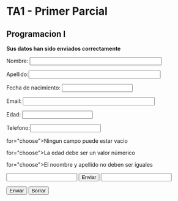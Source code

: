 # TA1 - Primer Parcial
## Programacion I

<!DOCTYPE html>
<html>
	<head>
		<title>Parcial programación</title>
		<meta charset= "utf-8">
	</head>

  <body><strong> Sus datos han sido enviados correctamente </strong></body>

<body>

<form action="Parcial.php" method="get">
  <p>Nombre: <input type="text" name="nombre" size="40"></p>
  <p>Apellido:<input type="text" name="apellidos" size="40"></p>
  <p>Fecha de nacimiento: <input type="number" name="nacido" min="1900"></p>
  <p>Email: <input type="text" name="email" size="40"></p>
  <p>Edad: <input type="number" name="edad" min="1800"></p>
  <p>Telefono:<input type="number" name="télefono" min="1800"></p>
  </p>

  <form>
      <p><label> for="choose">Ningun campo puede estar vacio</label></p>
      <p><label> for="choose">La edad debe ser un valor númerico</label></p>
      <p><label> for="choose">El noombre y apellido no deben ser iguales</label></p>
  <input id="choose" name="i_like"required>
  <button>Enviar</button>

<input type="text" required="" pattern="[0-9]{10}" value="" title="Hubo un problema al procesar su solicitud" />

</form>


  <p>
    <input type="submit" value="Enviar">
    <input type="reset" value="Borrar">
  </p>



</form>

</body>

</html>